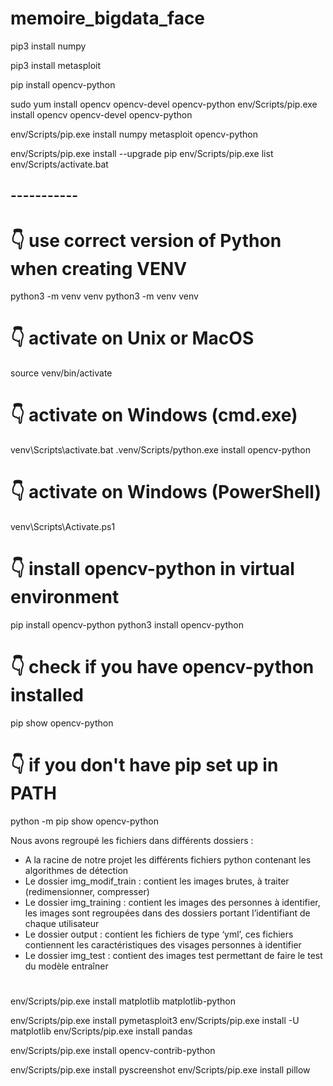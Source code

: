 # memoire_bigdata_face

pip3 install numpy


pip3 install metasploit

pip install opencv-python

sudo yum install opencv opencv-devel opencv-python
env/Scripts/pip.exe install opencv opencv-devel opencv-python

env/Scripts/pip.exe install numpy metasploit opencv-python

env/Scripts/pip.exe install --upgrade pip
env/Scripts/pip.exe list
env/Scripts/activate.bat
## -----------
# 👇️ use correct version of Python when creating VENV
python3 -m venv venv
python3 -m venv venv

# 👇️ activate on Unix or MacOS
source venv/bin/activate

# 👇️ activate on Windows (cmd.exe)
venv\Scripts\activate.bat
.venv/Scripts/python.exe install opencv-python
# 👇️ activate on Windows (PowerShell)
venv\Scripts\Activate.ps1

# 👇️ install opencv-python in virtual environment
pip install opencv-python
python3 install opencv-python


#
# 👇️ check if you have opencv-python installed
pip show opencv-python

# 👇️ if you don't have pip set up in PATH
python -m pip show opencv-python


Nous avons regroupé les fichiers dans différents dossiers :
- A la racine de notre projet les différents fichiers python contenant les algorithmes de détection
- Le dossier img_modif_train : contient les images brutes, à traiter (redimensionner,
compresser)
- Le dossier img_training : contient les images des personnes à identifier, les images sont
regroupées dans des dossiers portant l’identifiant de chaque utilisateur
- Le dossier output : contient les fichiers de type ‘yml’, ces fichiers contiennent les
caractéristiques des visages personnes à identifier
- Le dossier img_test : contient des images test permettant de faire le test du modèle entraîner

#
env/Scripts/pip.exe install matplotlib
matplotlib-python

env/Scripts/pip.exe install pymetasploit3
env/Scripts/pip.exe install -U matplotlib
env/Scripts/pip.exe install pandas

env/Scripts/pip.exe install opencv-contrib-python

env/Scripts/pip.exe install pyscreenshot
env/Scripts/pip.exe install pillow
